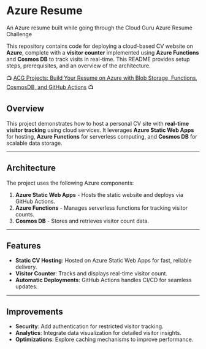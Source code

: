 # Azure Resume

An Azure resume built while going through the Cloud Guru Azure Resume Challenge

This repository contains code for deploying a cloud-based CV website on **Azure**, complete with a **visitor counter** implemented using **Azure Functions** and **Cosmos DB** to track visits in real-time. This README provides setup steps, prerequisites, and an overview of the architecture.

📺 [ACG Projects: Build Your Resume on Azure with Blob Storage, Functions, CosmosDB, and GitHub Actions](https://www.youtube.com/watch?v=ieYrBWmkfno&t=0s) 📺

## Overview

This project demonstrates how to host a personal CV site with **real-time visitor tracking** using cloud services. It leverages **Azure Static Web Apps** for hosting, **Azure Functions** for serverless computing, and **Cosmos DB** for scalable data storage.

---

## Architecture

The project uses the following Azure components:

1. **Azure Static Web Apps** - Hosts the static website and deploys via GitHub Actions.
2. **Azure Functions** - Manages serverless functions for tracking visitor counts.
3. **Cosmos DB** - Stores and retrieves visitor count data.

---

## Features

- **Static CV Hosting**: Hosted on Azure Static Web Apps for fast, reliable delivery.
- **Visitor Counter**: Tracks and displays real-time visitor count.
- **Automatic Deployments**: GitHub Actions handles CI/CD for seamless updates.

---

## Improvements

- **Security**: Add authentication for restricted visitor tracking.
- **Analytics**: Integrate data visualization for detailed visitor insights.
- **Optimizations**: Explore caching mechanisms to improve performance.
